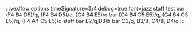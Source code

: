 ---
---

:::vexflow
options timeSignature=3/4 debug=true font=jazz
staff test 
  bar
        (F4 B4 D5)/q, (F4 B4 D5)/q, (G4 B4 E5)/q
  bar
        (G4 B4 C5 E5)/q, (G4 B4 C5 E5)/q, (F4 A4 C5 E5)/q
staff
  bar
        B2/q,D3/h
  bar
        C3/q, B3/8, C4/8, D4/q
:::
